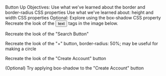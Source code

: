 Button Up
Objectives:
Use what we've learned about the border and border-radius CSS properties
Use what we've learned about: height and width CSS properties
Optional: Explore using the box-shadow CSS property
Recreate the look of the <button>text</button> tags in the image below.

Recreate the look of the "Search Button"

Recreate the look of the "+" button, border-radius: 50%; may be useful for making a circle

Recreate the look of the "Create Account" button

(Optional) Try applying box-shadow to the "Create Account" button
